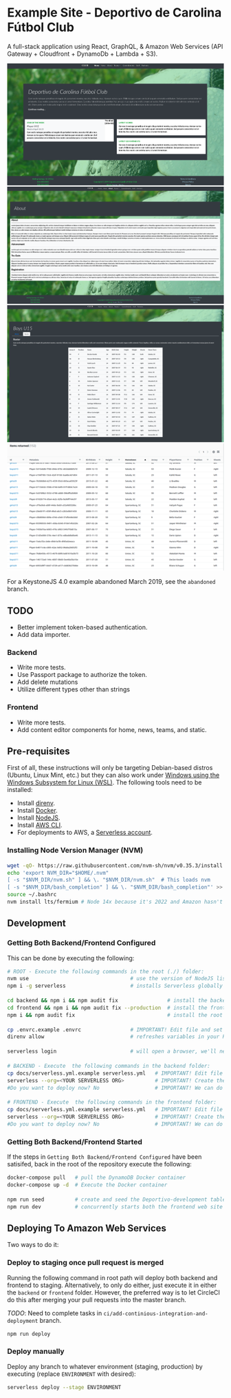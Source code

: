 # Example Site - Deportivo de Carolina Fútbol Club

A full-stack application using React, GraphQL, & Amazon Web Services (API Gateway + Cloudfront + DynamoDb + Lambda + S3).

![text](images/frontend-1.png)
![text](images/frontend-2.png)
![text](images/frontend-3.png)
![text](images/dynamodb-1.png)

For a KeystoneJS 4.0 example abandoned March 2019, see the `abandoned` branch.

## TODO

- Better implement token-based authentication.
- Add data importer.

### Backend

- Write more tests.
- Use Passport package to authorize the token.
- Add delete mutations
- Utilize different types other than strings

### Frontend

- Write more tests.
- Add content editor components for home, news, teams, and static.

## Pre-requisites

First of all, these instructions will only be targeting Debian-based distros (Ubuntu, Linux Mint, etc.) but they can also work under [Windows using the Windows Subsystem for Linux (WSL)](https://docs.microsoft.com/en-us/windows/wsl/about).  The following tools need to be installed:

- Install [direnv](https://direnv.net).
- Install [Docker](https://www.docker.com).
- Install [NodeJS](https://nodejs.org/en/download/).
- Install [AWS CLI](https://docs.aws.amazon.com/cli/latest/userguide/cli-chap-getting-started.html).
- For deployments to AWS, a [Serverless account](https://app.serverless.com/).

### Installing Node Version Manager (NVM)

```bash
wget -qO- https://raw.githubusercontent.com/nvm-sh/nvm/v0.35.3/install.sh | bash
echo 'export NVM_DIR="$HOME/.nvm"
[ -s "$NVM_DIR/nvm.sh" ] && \. "$NVM_DIR/nvm.sh"  # This loads nvm
[ -s "$NVM_DIR/bash_completion" ] && \. "$NVM_DIR/bash_completion"' >> ~/.bashrc
source ~/.bashrc
nvm install lts/fermium # Node 14x because it's 2022 and Amazon hasn't upgraded their framework yet...
```

## Development

### Getting Both Backend/Frontend Configured

This can be done by executing the following:

```bash
# ROOT - Execute the following commands in the root (./) folder:
nvm use                                 # use the version of NodeJS listed in .nvmrc
npm i -g serverless                     # installs Serverless globally to your lts/fermium install

cd backend && npm i && npm audit fix                # install the backend packages listed in package.json
cd frontend && npm i && npm audit fix --production  # install the frontend packages listed in package.json
npm i && npm audit fix                              # install the root packages listed in package.json

cp .envrc.example .envrc                # IMPORTANT! Edit file and set your environment variables in .envrc
direnv allow                            # refreshes variables in your PATH

serverless login                        # will open a browser, we'll need to be logged in for backend/frontend steps

# BACKEND - Execute  the following commands in the backend folder:
cp docs/serverless.yml.example serverless.yml   # IMPORTANT! Edit file and set your Serverless 'org' and your TOKEN_SECRET
serverless --org=<YOUR SERVERLESS ORG>          # IMPORTANT! Create the app/service on Serverless.com. 
#Do you want to deploy now? No                  # IMPORTANT! We can do this later.     

# FRONTEND - Execute  the following commands in the frontend folder:
cp docs/serverless.yml.example serverless.yml   # IMPORTANT! Edit file and set your Serverless 'org' and your REACT_APP_TOKEN_SECRET
serverless --org=<YOUR SERVERLESS ORG>          # IMPORTANT! Create the app/service on Serverless.com.   
#Do you want to deploy now? No                  # IMPORTANT! We can do this later.     
```

### Getting Both Backend/Frontend Started

If the steps in `Getting Both Backend/Frontend Configured` have been satisifed, back in the root of the repository execute the following:

```bash
docker-compose pull   # pull the DynamoDB Docker container
docker-compose up -d  # Execute the Docker container

npm run seed          # create and seed the Deportivo-development table
npm run dev           # concurrently starts both the frontend web site and backend api.
```

## Deploying To Amazon Web Services

Two ways to do it:

### Deploy to staging once pull request is merged

Running the following command in root path will deploy both backend and frontend to staging.  Alternatively, to only do either, just execute it in either the `backend` or `frontend` folder. However, the preferred way is to let CircleCI do this after merging your pull requests into the master branch.

_TODO_:  Need to complete tasks in `ci/add-continious-integration-and-deployment` branch.

```bash
npm run deploy
```

### Deploy manually

Deploy any branch to whatever environment (staging, production) by executing (replace `ENVIRONMENT` with desired):

```bash
serverless deploy --stage ENVIRONMENT
```
